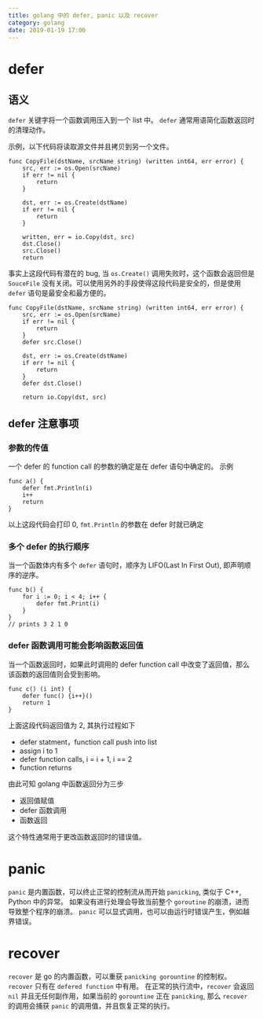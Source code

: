 ```yaml
---
title: golang 中的 defer, panic 以及 recover
category: golang
date: 2019-01-19 17:00
---
```


# defer

## 语义

`defer` 关键字将一个函数调用压入到一个 list 中。
`defer` 通常用语简化函数返回时的清理动作。

示例，以下代码将读取源文件并且拷贝到另一个文件。

```golang
func CopyFile(dstName, srcName string) (written int64, err error) {
    src, err := os.Open(srcName)
    if err != nil {
        return
    }

    dst, err := os.Create(dstName)
    if err != nil {
        return
    }

    written, err = io.Copy(dst, src)
    dst.Close()
    src.Close()
    return
```

事实上这段代码有潜在的 bug, 当 `os.Create()` 调用失败时，这个函数会返回但是 `SouceFile` 没有关闭。可以使用另外的手段使得这段代码是安全的，但是使用 `defer` 语句是最安全和最方便的。

```golang
func CopyFile(dstName, srcName string) (written int64, err error) {
    src, err := os.Open(srcName)
    if err != nil {
        return
    }
    defer src.Close()

    dst, err := os.Create(dstName)
    if err != nil {
        return
    }
    defer dst.Close()

    return io.Copy(dst, src)
```

## defer 注意事项

### 参数的传值

一个 defer 的 function call 的参数的确定是在 defer 语句中确定的。
示例

```golang
func a() {
    defer fmt.Println(i)
    i++
    return
}
```

以上这段代码会打印 0, `fmt.Println` 的参数在 defer 时就已确定

### 多个 defer 的执行顺序

当一个函数体内有多个 `defer` 语句时，顺序为 LIFO(Last In First Out), 即声明顺序的逆序。

```golang
func b() {
    for i := 0; i < 4; i++ {
        defer fmt.Print(i)
    }
}
// prints 3 2 1 0
```

### defer 函数调用可能会影响函数返回值

当一个函数返回时，如果此时调用的 defer function call 中改变了返回值，那么该函数的返回值则会受到影响。

```golang
func c() (i int) {
    defer func() {i++}()
    return 1
}
```

上面这段代码返回值为 2, 其执行过程如下

- defer statment，function call push into list
- assign i to 1
- defer function calls, i = i + 1, i == 2
- function returns

由此可知 golang 中函数返回分为三步

- 返回值赋值
- defer 函数调用
- 函数返回

这个特性通常用于更改函数返回时的错误值。

# panic

`panic` 是内置函数，可以终止正常的控制流从而开始 `panicking`, 类似于 C++, Python 中的异常。
如果没有进行处理会导致当前整个 `goroutine` 的崩溃，进而导致整个程序的崩溃。
`panic` 可以显式调用，也可以由运行时错误产生，例如越界错误。

# recover

`recover` 是 go 的内置函数，可以重获 `panicking gorountine` 的控制权。`recover` 只有在 `defered function` 中有用。
在正常的执行流中，`recover` 会返回 `nil` 并且无任何副作用，如果当前的 `gorountine` 正在 `panicking`, 那么 `recover` 的调用会捕获 `panic` 的调用值，并且恢复正常的执行。